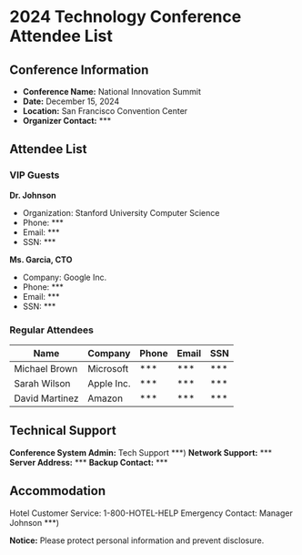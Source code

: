# 2024 Technology Conference Attendee List

## Conference Information
- **Conference Name:** National Innovation Summit
- **Date:** December 15, 2024
- **Location:** San Francisco Convention Center
- **Organizer Contact:** ***

## Attendee List

### VIP Guests

**Dr. Johnson**
- Organization: Stanford University Computer Science
- Phone: ***
- Email: ***
- SSN: ***

**Ms. Garcia, CTO**
- Company: Google Inc.
- Phone: ***
- Email: ***
- SSN: ***

### Regular Attendees

| Name | Company | Phone | Email | SSN |
|------|---------|-------|-------|-----|
| Michael Brown | Microsoft | *** | *** | *** |
| Sarah Wilson | Apple Inc. | *** | *** | *** |
| David Martinez | Amazon | *** | *** | *** |

## Technical Support

**Conference System Admin:** Tech Support ***)
**Network Support:** ***
**Server Address:** ***
**Backup Contact:** ***

## Accommodation

Hotel Customer Service: 1-800-HOTEL-HELP
Emergency Contact: Manager Johnson ***)

**Notice:** Please protect personal information and prevent disclosure. 